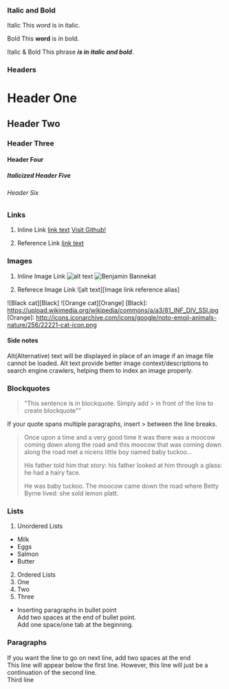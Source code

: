 ### Italic and Bold
Italic
This _word_ is in italic.

Bold
This **word** is in bold.

Italic & Bold
This phrase **_is in italic and bold_**.

### Headers
# Header One
## Header Two
### Header Three
#### Header Four
##### _Italicized Header Five_
###### Header Six

### Links
1. Inline Link
[link text](www.actuallink.com)
[Visit Github!](www.github.com)

2. Reference Link
[link text][link reference alias]

[link reference alias]: www.google.com

### Images
1. Inline Image Link
![alt text](www.linktoimage.com/image.png)
![Benjamin Bannekat](https://octodex.github.com/images/bannekat.png)

2. Referece Image Link
![alt text][Image link reference alias]

![Black cat][Black]
![Orange cat][Orange]
[Black]: https://upload.wikimedia.org/wikipedia/commons/a/a3/81_INF_DIV_SSI.jpg
[Orange]: http://icons.iconarchive.com/icons/google/noto-emoji-animals-nature/256/22221-cat-icon.png

#### Side notes
Alt(Alternative) text will be displayed in place of an image if an image file cannot be loaded.
Alt text provide better image context/descriptions to search engine crawlers, helping them to index an image properly.

### Blockquotes
> "This sentence is in blockquote. Simply add > in front of the line to create blockquote""

If your quote spans multiple paragraphs, insert > between the line breaks.
> Once upon a time and a very good time it was there was a moocow coming down along the road and this moocow that was coming down along the road met a nicens little boy named baby tuckoo...
>
> His father told him that story: his father looked at him through a glass: he had a hairy face.
>
> He was baby tuckoo. The moocow came down the road where Betty Byrne lived: she sold lemon platt.

### Lists
1. Unordered Lists
* Milk
* Eggs
* Salmon
* Butter

2. Ordered Lists
  1. One
  2. Two
  3. Three

* Inserting paragraphs in bullet point  
 Add two spaces at the end of bullet point.  
 Add one space/one tab at the beginning.


### Paragraphs
If you want the line to go on next line, add two spaces at the end  
This line will appear below the first line.
However, this line will just be a continuation of the second line.  
Third line

